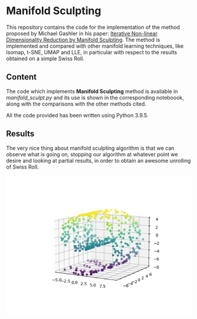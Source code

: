 # Manifold Sculpting

This repository contains the code for the implementation of the method proposed by Michael Gashler in his paper: [Iterative Non-linear Dimensionality Reduction by Manifold Sculpting](https://proceedings.neurips.cc/paper/2007/hash/c06d06da9666a219db15cf575aff2824-Abstract.html). The method is implemented and compared with other manifold learning techniques, like Isomap, t-SNE, UMAP and LLE, in particular with respect to the results obtained on a simple Swiss Roll.

## Content 

The code which implements **Manifold Sculpting** method is available in *manifold_sculpt.py* and its use is shown in the corresponding noteboook, along with the comparisons with the other methods cited. 

All the code provided has been written using Python 3.9.5.

## Results

The very nice thing about manifold sculpting algorithm is that we can observe what is going on, stopping our algorithm at whatever point we desire and looking at 
partial results, in order to obtain an awesome unrolling of Swiss Roll.


![](src_code/images/animation.gif)





